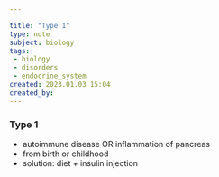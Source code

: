 ```yaml
---

title: "Type 1"
type: note
subject: biology
tags:
 - biology
 - disorders
 - endocrine_system
created: 2023.01.03 15:04
created_by: 
---
```

### Type 1

- autoimmune disease OR inflammation of pancreas
- from birth or childhood
- solution: diet + insulin injection